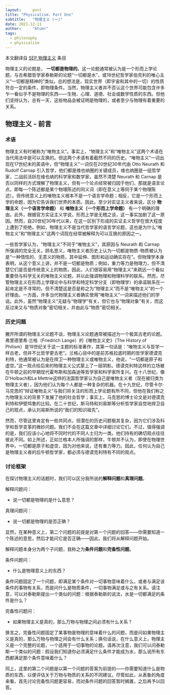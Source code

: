 ```yaml
---
layout:     post
title: "Physicalism. Part One"
subtitle:   "物理主义 (一)"
date: 2021-12-11
author:     "Atumr"
tags:
  - philosophy
  - physicalism
---
```



本文翻译自 [SEP 物理主义](https://plato.stanford.edu/entries/physicalism/#CaseForPhys) 条目

物理主义的论题是， **一切都是物理的**。这一论题通常被认为是一个形而上学论题，与古希腊哲学家泰勒斯的论题“一切都是水”，或18世纪哲学家伯克利的唯心主义“一切都是精神的”类似。总的想法是，现实世界（即宇宙和其中的一切）的性质符合一定的条件，即物理条件。当然，物理主义者并不否认这个世界可能包含许多乍一看似乎不是物理的东西——生物、心理、道德、社会或数学性质的东西。但他们坚持认为，总有一天，这些物品会被证明是物理的，或者至少与物理有着重要的关系。

## 物理主义 - 前言

### 术语

物理主义有时被称为“唯物主义”。事实上，“物理主义”和“唯物主义”这两个术语在当代用法中是可以互换的。但这两个术语有着截然不同的历史。“唯物主义”一词出现在17世纪末的英语中，但“物理主义”一词仅在20世纪30年代由 Otto Neurath 和 Rudolf Carnap 引入哲学，他们都是维也纳圈的关键成员，维也纳圈是一组哲学家，二战前活跃在维也纳的科学家和数学家。虽然不清楚 Neurath 和 Carnap 是否以同样的方式理解了物理主义，但有一个论点经常被归因于他们，那就是语言论点，即每一个陈述都是某个物理陈述的同义词（即在意义上等同于某个物理陈述）。但传统意义上的唯物主义根本不是一个语言学命题；相反，它是一个形而上学的命题，因为它告诉我们世界的本质。因此，至少对实证主义者来说，区分 **物理主义（一个语言学命题）** 和 **唯物主义（一个形而上学命题）** 有一个明确的理由。此外，根据官方实证主义学说，形而上学是无稽之谈，这一事实加剧了这一原因。然而，自20世纪30年代以来，在这一区别下形成的实证主义哲学在很大程度上遭到了拒绝。例如，物理主义不是当代哲学家的语言学论题，这也是为什么“唯物主义”和“物理主义”这两个词现在经常被解释为可以互换的原因之一。

一些哲学家认为，“物理主义”不同于“唯物主义”，其原因与 Neurath 和 Carnap 所强调的完全无关。顾名思义，唯物主义者历史上认为一切都是物质-物质被认为是“一种惰性的、无意义的物质，其中延伸、图形和运动确实存在”。但物理学本身表明，从这个意义上讲，并不是一切都是物质；例如，重力等力是物理力，但不清楚它们是否是传统意义上的物质。因此，人们很容易用“物理主义”来疏远一个看似重要但与科学无关的唯物主义论题，并以此强调物理和物理科学的联系。然而，尽管物理主义在形而上学理论中与科学和特定科学分支（即物理学）的承诺联系在一起肯定是不寻常的，但不清楚这是否是称之为“物理主义”而不是“唯物主义”的一个好理由。一方面，许多当代物理主义者确实使用“唯物主义”一词来描述他们的学说。此外，虽然“物理主义”无疑与“物理学”有关，但它也与“物理对象”有关，而这反过来又与“物质对象”密切相关，并由此与“物质”密切相关。

### 历史问题

撇开所谓的物理主义论题不谈，物理主义论题通常被描述为一个极其古老的论题。弗里德里希·兰格（Friedrich Lange）的《唯物主义史》（The History of Philism）是19世纪关于这一主题的标准著作，其第一句话是：“唯物主义与哲学一样古老，但并不比哲学更古老”。兰格心目中的是前苏格拉底时期的哲学家德谟克利特，他通常被认为是在捍卫一种物理主义或唯物主义，他说，“一切都是原子和虚空。”这一观点给后来的物理主义公式蒙上了一层阴影。德谟克利特这样的立场被在牛顿之前的早期现代霍布斯和加森迪等哲学家和科学家所复兴。在十八世纪，像D'Holbach和La Mettrie这样的法国哲学家认为自己是唯物主义者（现在被归类为物理主义者），因为他们认为每个人都是一种复杂的机器。在十九世纪，尽管卡尔·马克思的“辩证唯物主义”与我们将关注的形而上学论题有所不同，但他在我们称之为物理主义的背景下发展了他的社会哲学；事实上，马克思的博士论文是对德谟克利特和伊壁鸠鲁的比较。在二十世纪，斯马特和刘易斯等分析哲学家自觉地捍卫自己的观点，承认刘易斯所说的“我们的知识祖先”。

然而，尽管这里肯定有一些共同点，但潜在的历史问题极其复杂，因为它们涉及科学和哲学变革的微妙问题。我们不会在这篇文章中详细讨论它们。不过，值得强调的是，我们应该小心地将不同时代的不同人士归为一类。他们持有的确切观点往往彼此不同。如上所述，正如兰格本人所强调的那样，牛顿并不认为，即使在物理世界中，一切都是原子和虚空，因为对他来说，还有重力等力。因此，任何认为自己是物理主义者的后牛顿哲学家，都必须与德谟克利特有不同的观点。

### 讨论框架

在探讨物理主义的话题时，我们可以区分我所说的**解释问题**和**真理问题**。

解释问题问：
- 说一切都是物理的是什么意思？ 

真理问题问：
- 说一切都是物理的是否正确？ 

显然，在某种意义上，第二个问题的前提是对第一个问题的回答——你需要知道一个陈述的意思，然后才能问它是否正确——因此，我们将从解释问题开始。

解释问题本身分为两个子问题，我称之为**条件问题**和**完备性问题**。

条件问题问：
- 什么是物理意义上的东西？

条件问题固定了一个问题，即满足某个条件对一切事物意味着什么，或者与满足该条件的事物有关系，而是问什么是物质条件，一切事物满足或与之有关系。请注意，可以对泰勒斯提出一个类似的问题：根据泰勒斯的说法，水是一切都满足的条件是什么？

完备性问题问：
- 如果物理主义是真的，那么万物与物理之间必须有什么关系？
  
换言之，完备性问题固定了某事物是物理的意味着什么的问题，而是问如果物理主义是真的，那么万物与物理之间会有什么关系；换句话说，在什么意义上，物理主义是一个完整的论题，一个适用于一切事物的论题。请再次注意，我们可以问泰勒斯一个类似的问题：假设我们知道你必须满足什么条件才能成为水，那么说所有东西都满足那个条件意味着什么？

同上，这里的第二个问题是以第一个问题的答案为前提的——你需要知道什么是物质的东西，以便评估关于万物与物质的关系的不同建议。尽管如此，从表象的角度来看，首先讨论完备性问题更容易，而对条件问题的回答暂时搁置，之后再予以回答。